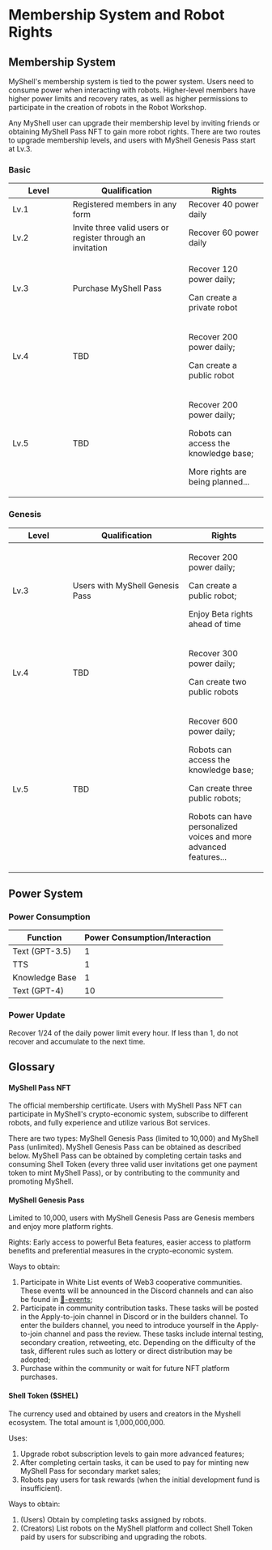# Membership System and Robot Rights

## Membership System

MyShell's membership system is tied to the power system. Users need to consume power when interacting with robots. Higher-level members have higher power limits and recovery rates, as well as higher permissions to participate in the creation of robots in the Robot Workshop.

Any MyShell user can upgrade their membership level by inviting friends or obtaining MyShell Pass NFT to gain more robot rights. There are two routes to upgrade membership levels, and users with MyShell Genesis Pass start at Lv.3.

### Basic

<table><thead><tr><th width="103">Level</th><th width="213">Qualification</th><th>Rights</th></tr></thead><tbody><tr><td>Lv.1</td><td>Registered members in any form</td><td>Recover 40 power daily</td></tr><tr><td>Lv.2</td><td>Invite three valid users or register through an invitation</td><td>Recover 60 power daily</td></tr><tr><td>Lv.3</td><td>Purchase MyShell Pass</td><td><p>Recover 120 power daily;</p><p>Can create a private robot</p></td></tr><tr><td>Lv.4</td><td>TBD</td><td><p>Recover 200 power daily;</p><p>Can create a public robot</p></td></tr><tr><td>Lv.5</td><td>TBD</td><td><p>Recover 200 power daily;</p><p>Robots can access the knowledge base;</p><p>More rights are being planned...</p></td></tr></tbody></table>

### Genesis

<table><thead><tr><th width="103">Level</th><th width="213">Qualification</th><th>Rights</th></tr></thead><tbody><tr><td>Lv.3</td><td>Users with MyShell Genesis Pass</td><td><p>Recover 200 power daily;</p><p>Can create a public robot;</p><p>Enjoy Beta rights ahead of time</p></td></tr><tr><td>Lv.4</td><td>TBD</td><td><p>Recover 300 power daily;</p><p>Can create two public robots</p></td></tr><tr><td>Lv.5</td><td>TBD</td><td><p>Recover 600 power daily;</p><p>Robots can access the knowledge base;</p><p>Can create three public robots;</p><p>Robots can have personalized voices and more advanced features...</p></td></tr></tbody></table>

## Power System

### Power Consumption

<table><thead><tr><th>Function</th><th>Power Consumption/Interaction</th><th data-hidden></th></tr></thead><tbody><tr><td>Text (GPT-3.5)</td><td>1</td><td></td></tr><tr><td>TTS</td><td>1</td><td></td></tr><tr><td>Knowledge Base</td><td>1</td><td></td></tr><tr><td>Text (GPT-4)</td><td>10</td><td></td></tr></tbody></table>

### Power Update

Recover 1/24 of the daily power limit every hour. If less than 1, do not recover and accumulate to the next time.

## Glossary

#### MyShell Pass NFT

The official membership certificate. Users with MyShell Pass NFT can participate in MyShell's crypto-economic system, subscribe to different robots, and fully experience and utilize various Bot services.

There are two types: MyShell Genesis Pass (limited to 10,000) and MyShell Pass (unlimited). MyShell Genesis Pass can be obtained as described below. MyShell Pass can be obtained by completing certain tasks and consuming Shell Token (every three valid user invitations get one payment token to mint MyShell Pass), or by contributing to the community and promoting MyShell.

#### MyShell Genesis Pass

Limited to 10,000, users with MyShell Genesis Pass are Genesis members and enjoy more platform rights.

Rights: Early access to powerful Beta features, easier access to platform benefits and preferential measures in the crypto-economic system.

Ways to obtain:

1. Participate in White List events of Web3 cooperative communities. These events will be announced in the Discord channels and can also be found in [🎉-events](../🎉-events/ "mention");
2. Participate in community contribution tasks. These tasks will be posted in the Apply-to-join channel in Discord or in the builders channel. To enter the builders channel, you need to introduce yourself in the Apply-to-join channel and pass the review. These tasks include internal testing, secondary creation, retweeting, etc. Depending on the difficulty of the task, different rules such as lottery or direct distribution may be adopted;
3. Purchase within the community or wait for future NFT platform purchases.

#### Shell Token ($SHEL)

The currency used and obtained by users and creators in the Myshell ecosystem. The total amount is 1,000,000,000.

Uses:

1. Upgrade robot subscription levels to gain more advanced features;
2. After completing certain tasks, it can be used to pay for minting new MyShell Pass for secondary market sales;
3. Robots pay users for task rewards (when the initial development fund is insufficient).

Ways to obtain:

1. (Users) Obtain by completing tasks assigned by robots.
2. (Creators) List robots on the MyShell platform and collect Shell Token paid by users for subscribing and upgrading the robots.
